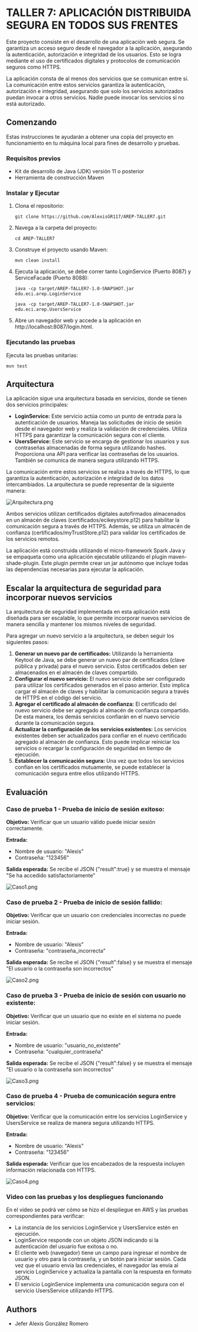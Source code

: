 # TALLER 7: APLICACIÓN DISTRIBUIDA SEGURA EN TODOS SUS FRENTES

Este proyecto consiste en el desarrollo de una aplicación web segura. Se garantiza un acceso seguro desde el navegador a la aplicación, asegurando la autenticación, autorización e integridad de los usuarios. Esto se logra mediante el uso de certificados digitales y protocolos de comunicación seguros como HTTPS.

La aplicación consta de al menos dos servicios que se comunican entre sí. La comunicación entre estos servicios garantiza la autenticación, autorización e integridad, asegurando que solo los servicios autorizados puedan invocar a otros servicios. Nadie puede invocar los servicios si no está autorizado.

## Comenzando

Estas instrucciones te ayudarán a obtener una copia del proyecto en funcionamiento en tu máquina local para fines de desarrollo y pruebas.

### Requisitos previos

* Kit de desarrollo de Java (JDK) versión 11 o posterior
* Herramienta de construcción Maven

### Instalar y Ejecutar

1. Clona el repositorio:
    ```
    git clone https://github.com/AlexisGR117/AREP-TALLER7.git
    ```
2. Navega a la carpeta del proyecto:
    ```
    cd AREP-TALLER7
    ```
3. Construye el proyecto usando Maven:
    ```
    mvn clean install
    ```
4. Ejecuta la aplicación, se debe correr tanto LoginService (Puerto 8087) y ServiceFacade (Puerto 8088):
   ```
   java -cp target/AREP-TALLER7-1.0-SNAPSHOT.jar edu.eci.arep.LoginService
   ```
   ```
   java -cp target/AREP-TALLER7-1.0-SNAPSHOT.jar edu.eci.arep.UsersService
   ```
5. Abre un navegador web y accede a la aplicación en http://localhost:8087/login.html.


### Ejecutando las pruebas

Ejecuta las pruebas unitarias:
```
mvn test
```

## Arquitectura

La aplicación sigue una arquitectura basada en servicios, donde se tienen dos servicios principales:

* **LoginService:** Este servicio actúa como un punto de entrada para la autenticación de usuarios. Maneja las solicitudes de inicio de sesión desde el navegador web y realiza la validación de credenciales. Utiliza HTTPS para garantizar la comunicación segura con el cliente.
* **UsersService:** Este servicio se encarga de gestionar los usuarios y sus contraseñas almacenadas de forma segura utilizando hashes. Proporciona una API para verificar las contraseñas de los usuarios. También se comunica de manera segura utilizando HTTPS.

La comunicación entre estos servicios se realiza a través de HTTPS, lo que garantiza la autenticación, autorización e integridad de los datos intercambiados.
La arquitectura se puede representar de la siguiente manera:

![Arquitectura.png](img/Arquitectura.png)

Ambos servicios utilizan certificados digitales autofirmados almacenados en un almacén de claves (certificados/ecikeystore.p12) para habilitar la comunicación segura a través de HTTPS. Además, se utiliza un almacén de confianza (certificados/myTrustStore.p12) para validar los certificados de los servicios remotos.

La aplicación está construida utilizando el micro-framework Spark Java y se empaqueta como una aplicación ejecutable utilizando el plugin maven-shade-plugin. Este plugin permite crear un jar autónomo que incluye todas las dependencias necesarias para ejecutar la aplicación.

## Escalar la arquitectura de seguridad para incorporar nuevos servicios

La arquitectura de seguridad implementada en esta aplicación está diseñada para ser escalable, lo que permite incorporar nuevos servicios de manera sencilla y mantener los mismos niveles de seguridad.

Para agregar un nuevo servicio a la arquitectura, se deben seguir los siguientes pasos:

1. **Generar un nuevo par de certificados:** Utilizando la herramienta Keytool de Java, se debe generar un nuevo par de certificados (clave pública y privada) para el nuevo servicio. Estos certificados deben ser almacenados en el almacén de claves compartido.
2. **Configurar el nuevo servicio:** El nuevo servicio debe ser configurado para utilizar los certificados generados en el paso anterior. Esto implica cargar el almacén de claves y habilitar la comunicación segura a través de HTTPS en el código del servicio.
3. **Agregar el certificado al almacén de confianza:** El certificado del nuevo servicio debe ser agregado al almacén de confianza compartido. De esta manera, los demás servicios confiarán en el nuevo servicio durante la comunicación segura.
4. **Actualizar la configuración de los servicios existentes:** Los servicios existentes deben ser actualizados para confiar en el nuevo certificado agregado al almacén de confianza. Esto puede implicar reiniciar los servicios o recargar la configuración de seguridad en tiempo de ejecución.
5. **Establecer la comunicación segura:** Una vez que todos los servicios confían en los certificados mutuamente, se puede establecer la comunicación segura entre ellos utilizando HTTPS.

## Evaluación

### Caso de prueba 1 - Prueba de inicio de sesión exitoso:

**Objetivo:** Verificar que un usuario válido puede iniciar sesión correctamente.

**Entrada:**
* Nombre de usuario: "Alexis"
* Contraseña: "123456"

**Salida esperada:** Se recibe el JSON {"result":true} y se muestra el mensaje "Se ha accedido satisfactoriamente"

![Caso1.png](img/Caso1.png)

### Caso de prueba 2 - Prueba de inicio de sesión fallido:

**Objetivo:** Verificar que un usuario con credenciales incorrectas no puede iniciar sesión.

**Entrada:**
* Nombre de usuario: "Alexis"
* Contraseña: "contraseña_incorrecta"

**Salida esperada:** Se recibe el JSON {"result":false} y se muestra el mensaje "El usuario o la contraseña son incorrectos"

![Caso2.png](img/Caso2.png)

### Caso de prueba 3 - Prueba de inicio de sesión con usuario no existente:

**Objetivo:** Verificar que un usuario que no existe en el sistema no puede iniciar sesión.

**Entrada:**
* Nombre de usuario: "usuario_no_existente"
* Contraseña: "cualquier_contraseña"

**Salida esperada:** Se recibe el JSON {"result":false} y se muestra el mensaje "El usuario o la contraseña son incorrectos"

![Caso3.png](img/Caso3.png)

### Caso de prueba 4 - Prueba de comunicación segura entre servicios:

**Objetivo:** Verificar que la comunicación entre los servicios LoginService y UsersService se realiza de manera segura utilizando HTTPS.

**Entrada:**
* Nombre de usuario: "Alexis"
* Contraseña: "123456"

**Salida esperada:** Verificar que los encabezados de la respuesta incluyen información relacionada con HTTPS.

![Caso4.png](img/Caso4.png)

### Video con las pruebas y los despliegues funcionando

En el video se podrá ver cómo se hizo el despliegue en AWS y las pruebas correspondientes para verificar:
* La instancia de los servicios LoginService y UsersService estén en ejecución.
* LoginService responde con un objeto JSON indicando si la autenticación del usuario fue exitosa o no.
* El cliente web (navegador) tiene un campo para ingresar el nombre de usuario y otro para la contraseña, y un botón para iniciar sesión. Cada vez que el usuario envía las credenciales, el navegador las envía al servicio LoginService y actualiza la pantalla con la respuesta en formato JSON.
* El servicio LoginService implementa una comunicación segura con el servicio UsersService utilizando HTTPS.

## Authors

* Jefer Alexis González Romero
